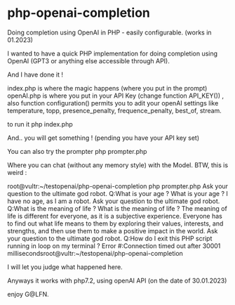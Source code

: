 # php-openai-completion
Doing completion using OpenAI in PHP - easily configurable. (works in 01.2023)

I wanted to have a quick PHP implementation for doing completion using OpenAI (GPT3 or anything else accessible through API).

And I have done it ! 

index.php is where the magic happens (where you put in the prompt)
openAI.php is where you put in your API Key (change function API_KEY()) , 
also function configuration() permits you to adit your openAI settings like temperature, topp, presence_penalty, frequence_penalty, best_of, stream.

to run it
php index.php

And.. you will get something ! (pending you have your API key set)

You can also try the prompter
php prompter.php

Where you can chat (without any memory style) with the Model.
BTW, this is weird :

root@vultr:~/testopenai/php-openai-completion php prompter.php
Ask your question to the ultimate god robot.
Q:What is your age ?
What is your age ? I have no age, as I am a robot.
Ask your question to the ultimate god robot.
Q:What is the meaning of life ?
What is the meaning of life ? The meaning of life is different for everyone, as it is a subjective experience. Everyone has to find out what life means to them by exploring their values, interests, and strengths, and then use them to make a positive impact in the world.
Ask your question to the ultimate god robot.
Q:How do I exit this PHP script running in loop on my terminal ?
Error #:Connection timed out after 30001 millisecondsroot@vultr:~/testopenai/php-openai-completion

I will let you judge what happened here.

Anyways it works with php7.2, using openAI API (on the date of 30.01.2023)

enjoy
G@LFN.


